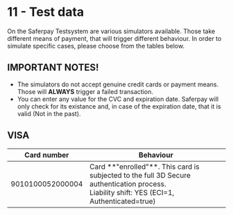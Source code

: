 # 11 - Test data

On the Saferpay Testsystem are various simulators available.
Those take different means of payment, that will trigger different behaviour.
In order to simulate specific cases, please choose from the tables below.

## IMPORTANT NOTES!

+ The simulators do not accept genuine credit cards or payment means. Those will **ALWAYS** trigger a failed transaction.
+ You can enter any value for the CVC and expiration date. Saferpay will only check for its existance and, in case of the expiration date, that it is valid (Not in the past).


## <a name="visa"></a> VISA

<table class="table table-striped">
  <thead>
    <tr>
      <th>Card number</th>
      <th>Behaviour</th>
    </tr>
  </thead>
  <tbody>
    <tr>
      <td>9010100052000004</td>
      <td>
        Card **"enrolled"**. This card is subjected to the full 3D Secure authentication process. <br />
        Liability shift: YES (ECI=1, Authenticated=true)
      </td>
    </tr>
  </tbody>
</table>
